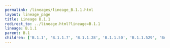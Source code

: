 ```yaml
---
permalink: /lineages/lineage_B.1.1.html
layout: lineage_page
title: Lineage B.1.1
redirect_to: ../lineage.html?lineage=B.1.1
lineage: B.1.1
parent: B.1
children: ['B.1.1', 'B.1.1.7', 'B.1.1.28', 'B.1.1.50', 'B.1.1.529', 'BA.1', 'BA.1.1', 'BA.1.1.14', 'BA.1.15', 'BA.1.17', 'BA.1.17.2', 'BA.1.21', 'BA.2', 'BA.2.3', 'BA.2.3.2', 'BA.2.3.21', 'BA.2.9', 'BA.2.10.1', 'BA.2.12.1', 'BA.2.13', 'BA.2.23', 'BA.2.36', 'BA.2.56', 'BA.2.65', 'BA.2.75', 'BA.2.75.2', 'BA.2.75.5', 'BA.2.86', 'BA.4', 'BA.4.1', 'BA.4.1.8', 'BA.4.1.9', 'BA.4.1.11', 'BA.4.6', 'BA.4.6.5', 'BA.5', 'BA.5.1', 'BA.5.1.1', 'BA.5.1.4', 'BA.5.1.12', 'BA.5.1.15', 'BA.5.1.22', 'BA.5.1.23', 'BA.5.1.26', 'BA.5.1.30', 'BA.5.1.35', 'BA.5.1.38', 'BA.5.2', 'BA.5.2.1', 'BA.5.2.2', 'BA.5.2.6', 'BA.5.2.9', 'BA.5.2.12', 'BA.5.2.20', 'BA.5.2.21', 'BA.5.2.22', 'BA.5.2.23', 'BA.5.2.24', 'BA.5.2.26', 'BA.5.2.28', 'BA.5.2.34', 'BA.5.2.35', 'BA.5.2.36', 'BA.5.2.43', 'BA.5.2.47', 'BA.5.2.48', 'BA.5.2.49', 'BA.5.2.50', 'BA.5.2.57', 'BA.5.2.58', 'BA.5.2.59', 'BA.5.3', 'BA.5.3.1', 'BA.5.3.2', 'BA.5.3.5', 'BA.5.5', 'BA.5.6', 'BA.5.11', 'BA.5.12', 'P.1']
---
```

